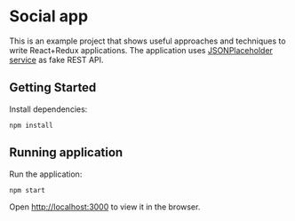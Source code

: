 # Social app

This is an example project that shows useful approaches and techniques to write React+Redux applications.
The application uses [JSONPlaceholder service](https://jsonplaceholder.typicode.com/) as fake REST API.

## Getting Started

Install dependencies:

```
npm install
```

## Running application

Run the application:

```
npm start
```

Open [http://localhost:3000](http://localhost:3000) to view it in the browser.
